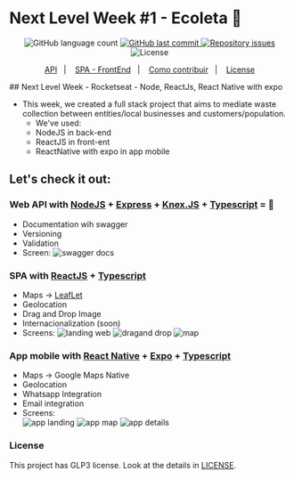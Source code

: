 # Next Level Week #1 - Ecoleta :rocket:
<p align="center">
  <img alt="GitHub language count" src="https://img.shields.io/github/languages/count/silvoneymachado/ecoleta.svg">

  <a href="https://github.com/silvoneymachado/ecoleta/commits/master">
    <img alt="GitHub last commit" src="https://img.shields.io/github/last-commit/silvoneymachado/ecoleta.svg">
  </a>

  <a href="https://github.com/silvoneymachado/ecoleta/issues">
    <img alt="Repository issues" src="https://img.shields.io/github/issues/silvoneymachado/ecoleta.svg">
  </a>

  <img alt="License" src="https://img.shields.io/badge/license-GLP3-lightgreen">
</p>

<p align="center">
  <a href="#-Web-API-with">API</a>&nbsp;&nbsp;&nbsp;|&nbsp;&nbsp;&nbsp;
  <a href="#-SPA-with">SPA - FrontEnd</a>&nbsp;&nbsp;&nbsp;|&nbsp;&nbsp;&nbsp;
  <a href="#-App-mobile-with">Como contribuir</a>&nbsp;&nbsp;&nbsp;|&nbsp;&nbsp;&nbsp;
  <a href="#License">License</a>
</p>
## Next Level Week - Rocketseat - Node, ReactJs, React Native with expo

- This week, we created a full stack project that aims to mediate waste collection between entities/local businesses and customers/population.
   - We've used:
   - NodeJS in back-end
   - ReactJS in front-ent
   - ReactNative with expo in app mobile 
## Let's check it out:
### Web API with [NodeJS](https://nodejs.org/) + [Express](https://expressjs.com/) + [Knex.JS](http://knexjs.org/) + [Typescript](https://www.typescriptlang.org/) = 💖
   - Documentation wih swagger
   - Versioning
   - Validation
   - Screen:
      ![swagger docs](./images/swagger_v1.png)

### SPA with [ReactJS](https://reactjs.org/) + [Typescript](https://www.typescriptlang.org/)
   - Maps -> [LeafLet](https://leafletjs.com)
   - Geolocation
   - Drag and Drop Image
   - Internacionalization (soon)
   - Screens:
         ![landing web](./images/landing.png)
         ![dragand drop](./images/draganddrop.png)
         ![map](./images/map.png)

### App mobile with [React Native](https://reactnative.dev/) + [Expo](https://expo.io/) + [Typescript](https://www.typescriptlang.org/)
   - Maps -> Google Maps Native
   - Geolocation
   - Whatsapp Integration
   - Email integration
   - Screens:  
         ![app landing](./images/app_landing.jpg)
         ![app map](./images/app_map.jpg)
         ![app details](./images/app_datail.jpg)

### License

This project has GLP3 license. Look at the details in [LICENSE](LICENSE.md).

